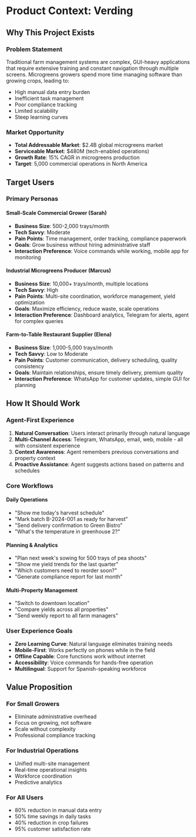 # Product Context: Verding

## Why This Project Exists

### Problem Statement

Traditional farm management systems are complex, GUI-heavy applications that
require extensive training and constant navigation through multiple screens.
Microgreens growers spend more time managing software than growing crops,
leading to:

- High manual data entry burden
- Inefficient task management
- Poor compliance tracking
- Limited scalability
- Steep learning curves

### Market Opportunity

- **Total Addressable Market**: $2.4B global microgreens market
- **Serviceable Market**: $480M (tech-enabled operations)
- **Growth Rate**: 15% CAGR in microgreens production
- **Target**: 5,000 commercial operations in North America

## Target Users

### Primary Personas

#### Small-Scale Commercial Grower (Sarah)

- **Business Size**: 500-2,000 trays/month
- **Tech Savvy**: Moderate
- **Pain Points**: Time management, order tracking, compliance paperwork
- **Goals**: Grow business without hiring administrative staff
- **Interaction Preference**: Voice commands while working, mobile app for
  monitoring

#### Industrial Microgreens Producer (Marcus)

- **Business Size**: 10,000+ trays/month, multiple locations
- **Tech Savvy**: High
- **Pain Points**: Multi-site coordination, workforce management, yield
  optimization
- **Goals**: Maximize efficiency, reduce waste, scale operations
- **Interaction Preference**: Dashboard analytics, Telegram for alerts, agent
  for complex queries

#### Farm-to-Table Restaurant Supplier (Elena)

- **Business Size**: 1,000-5,000 trays/month
- **Tech Savvy**: Low to Moderate
- **Pain Points**: Customer communication, delivery scheduling, quality
  consistency
- **Goals**: Maintain relationships, ensure timely delivery, premium quality
- **Interaction Preference**: WhatsApp for customer updates, simple GUI for
  planning

## How It Should Work

### Agent-First Experience

1. **Natural Conversation**: Users interact primarily through natural language
2. **Multi-Channel Access**: Telegram, WhatsApp, email, web, mobile - all with
   consistent experience
3. **Context Awareness**: Agent remembers previous conversations and property
   context
4. **Proactive Assistance**: Agent suggests actions based on patterns and
   schedules

### Core Workflows

#### Daily Operations

- "Show me today's harvest schedule"
- "Mark batch B-2024-001 as ready for harvest"
- "Send delivery confirmation to Green Bistro"
- "What's the temperature in greenhouse 2?"

#### Planning & Analytics

- "Plan next week's sowing for 500 trays of pea shoots"
- "Show me yield trends for the last quarter"
- "Which customers need to reorder soon?"
- "Generate compliance report for last month"

#### Multi-Property Management

- "Switch to downtown location"
- "Compare yields across all properties"
- "Send weekly report to all farm managers"

### User Experience Goals

- **Zero Learning Curve**: Natural language eliminates training needs
- **Mobile-First**: Works perfectly on phones while in the field
- **Offline Capable**: Core functions work without internet
- **Accessibility**: Voice commands for hands-free operation
- **Multilingual**: Support for Spanish-speaking workforce

## Value Proposition

### For Small Growers

- Eliminate administrative overhead
- Focus on growing, not software
- Scale without complexity
- Professional compliance tracking

### For Industrial Operations

- Unified multi-site management
- Real-time operational insights
- Workforce coordination
- Predictive analytics

### For All Users

- 80% reduction in manual data entry
- 50% time savings in daily tasks
- 40% reduction in crop failures
- 95% customer satisfaction rate

